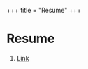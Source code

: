 +++
title = "Resume"
+++

# Resume

1. [Link](https://daniel-furman.github.io//research-outputs/Daniel_Furman_Resume.pdf)
